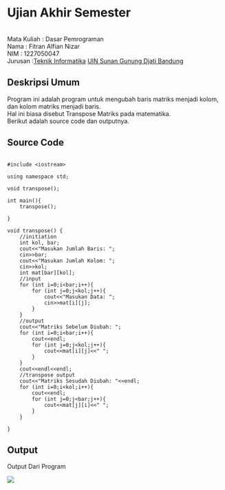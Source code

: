 # Ujian Akhir Semester 
<br>Mata Kuliah 	: Dasar Pemrograman
<br> Nama		: Fitran Alfian Nizar
<br>NIM		:	 1227050047
<br>Jurusan		:[Teknik Informatika](http://if.uinsgd.ac.id/) [UIN Sunan Gunung Djati Bandung](https://uinsgd.ac.id/) 

## Deskripsi Umum
Program ini adalah program untuk mengubah baris matriks menjadi kolom, dan kolom matriks menjadi baris. 
<br>Hal ini biasa disebut Transpose Matriks pada matematika. 
<br>Berikut adalah source code dan outputnya.
## Source Code

```

#include <iostream>

using namespace std;

void transpose();

int main(){
	transpose();
	
}

void transpose() {
	//initiation
	int kol, bar;
	cout<<"Masukan Jumlah Baris: ";
	cin>>bar;
	cout<<"Masukan Jumlah Kolom: ";
	cin>>kol;
	int mat[bar][kol];
	//input
	for (int i=0;i<bar;i++){
		for (int j=0;j<kol;j++){
			cout<<"Masukan Data: ";
			cin>>mat[i][j];
		}
	}
	//output
	cout<<"Matriks Sebelum Diubah: ";
	for (int i=0;i<bar;i++){
		cout<<endl;
		for (int j=0;j<kol;j++){
			cout<<mat[i][j]<<" ";
		}
	}
	cout<<endl<<endl;
	//transpose output
	cout<<"Matriks Sesudah Diubah: "<<endl;
	for (int i=0;i<kol;i++){
		cout<<endl;
		for (int j=0;j<bar;j++){
			cout<<mat[j][i]<<" ";
		}
	}
	
}

```

## Output
<p> Output Dari Program</p>
<img src="https://github.com/RaidenXVR/Ujian-Akhir-Semester/blob/main/Screenshot%20(813).png">
